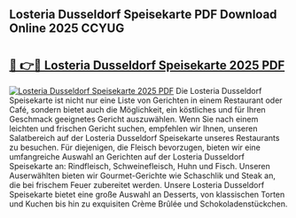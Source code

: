 ## Losteria Dusseldorf Speisekarte PDF Download Online 2025 CCYUG

# <h2><a href="http://gcadoh.nevu.top/?p=Losteria+Dusseldorf+Speisekarte">🔗 👉🔴 Losteria Dusseldorf Speisekarte 2025 PDF</a></h2>

[![Losteria Dusseldorf Speisekarte 2025 PDF](https://i.imgur.com/dBaPXMq.png)](http://gcadoh.nevu.top/?p=Losteria+Dusseldorf+Speisekarte)
Die Losteria Dusseldorf Speisekarte ist nicht nur eine Liste von Gerichten in einem Restaurant oder Café, sondern bietet auch die Möglichkeit, ein köstliches und für Ihren Geschmack geeignetes Gericht auszuwählen. Wenn Sie nach einem leichten und frischen Gericht suchen, empfehlen wir Ihnen, unseren Salatbereich auf der Losteria Dusseldorf Speisekarte unseres Restaurants zu besuchen. Für diejenigen, die Fleisch bevorzugen, bieten wir eine umfangreiche Auswahl an Gerichten auf der Losteria Dusseldorf Speisekarte an: Rindfleisch, Schweinefleisch, Huhn und Fisch. Unseren Auserwählten bieten wir Gourmet-Gerichte wie Schaschlik und Steak an, die bei frischem Feuer zubereitet werden. Unsere Losteria Dusseldorf Speisekarte bietet eine große Auswahl an Desserts, von klassischen Torten und Kuchen bis hin zu exquisiten Crème Brûlée und Schokoladenstückchen.
